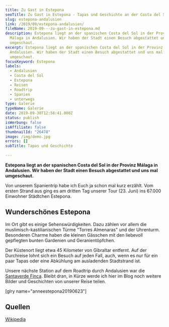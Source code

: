 ```yaml
---
title: Zu Gast in Estepona
seoTitle: Zu Gast in Estepona - Tapas und Geschichte an der Costa del Sol
slug: estepona-andalusien
link: /2019/09/estepona-andalusien/
fileName: 2019-09---zu-gast-in-estepona.md
description: Estepona liegt an der spanischen Costa del Sol in der Provinz
  Málaga in Andalusien. Wir haben der Stadt einen Besuch abgestattet und uns mal
  umgeschaut.
excerpt: Estepona liegt an der spanischen Costa del Sol in der Provinz Málaga in
  Andalusien. Wir haben der Stadt einen Besuch abgestattet und uns mal
  umgeschaut.
focusKeyword: Estepona
labels:
  - Andalusien
  - Costa del Sol
  - Estepona
  - Reisen
  - Roadtrip
  - Spanien
  - unterwegs
type: Galerie
typeName: Galerie
date: 2019-09-30T12:58:41.000Z
status: publish
isWerbung: false
isAffiliate: false
thumbnailId: "26478"
image: /img/demo.jpg
errors: []
subTitle: Tapas und Geschichte
  
---
```


**Estepona liegt an der spanischen Costa del Sol in der Provinz Málaga in
Andalusien. Wir haben der Stadt einen Besuch abgestattet und uns mal
umgeschaut.**

Von unserem Spanientrip habe ich Euch ja schon mal kurz erzählt. Vom ersten
Strand aus ging es am dritten Tag unserer Tour (23. Juni) ins 67.000 Einwohner
Städtchen Estepona.

## Wunderschönes Estepona

Im Ort gibt es einige Sehenswürdigkeiten. Dazu zählen vor allem die
muslimisch-kastilianischen Türme "Torres Almenaras" und der Uhrenturm.
Besonderen Charme haben die kleinen Gässchen mit den liebevoll gepflegten bunten
Gardenien und Geranientöpfchen.

Der Küstenort liegt etwa 45 Kilometer von Gibraltar entfernt. Auf der Durchreise
lohnt sich ein Besuch auf jeden Fall, auch, wenn es nur für ein paar Tapas oder
eine Abkühlung am ausladenden Stadtstrand ist.

Unsere nächste Station auf dem Roadtrip durch Andalusien war die
[Santaverde Finca](/2019/07/santaverde-finca-aloe-vera/). Bleibt dran, in Kürze
werde ich hier im Blog noch weitere Bilder und Geschichten von unserer Reise
teilen.

[glry name="anneestepona20190623"]

## Quellen

[Wikipedia](https://de.wikipedia.org/wiki/Estepona)

  